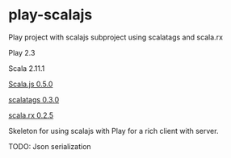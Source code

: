 play-scalajs
============

Play project with scalajs subproject using scalatags and scala.rx

Play 2.3

Scala 2.11.1

[Scala.js 0.5.0](http://www.scala-js.org/)

[scalatags 0.3.0](https://github.com/lihaoyi/scalatags)

[scala.rx 0.2.5](https://github.com/lihaoyi/scala.rx)



Skeleton for using scalajs with Play for a rich client with server.

TODO: Json serialization
